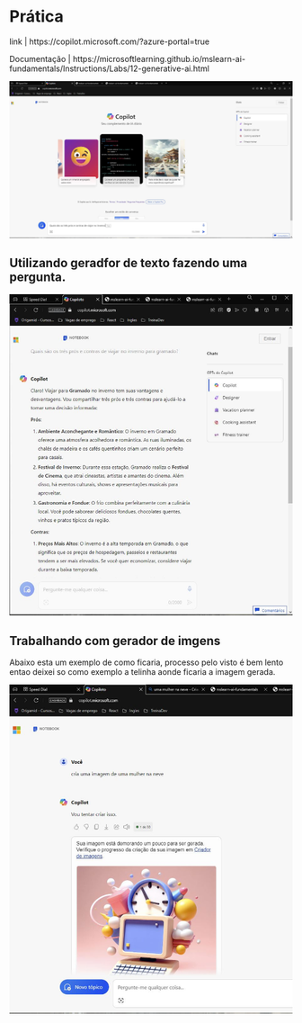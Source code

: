 <h1>Prática</h1>
<p>link | https://copilot.microsoft.com/?azure-portal=true</p>
<p>Documentação | https://microsoftlearning.github.io/mslearn-ai-fundamentals/Instructions/Labs/12-generative-ai.html</p>
<img src='./img/img1.JPG'>
<br>
<h2>Utilizando geradfor de texto fazendo uma pergunta.</h2>
<img src='./img/img2.JPG'>
<br>
<h2>Trabalhando com gerador de imgens</h2>
<p>Abaixo esta um exemplo de como ficaria, processo pelo visto é bem lento entao deixei so como exemplo a telinha aonde ficaria a imagem gerada.</p>
<img src='./img/img3.JPG'>
